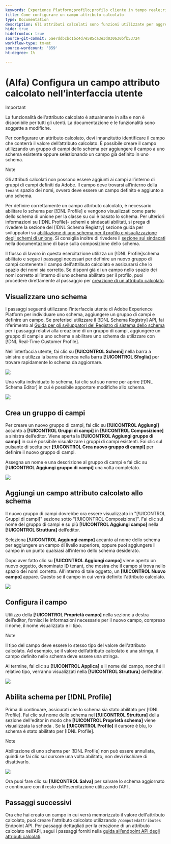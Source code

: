 ```yaml
---
keywords: Experience Platform;profilo;profilo cliente in tempo reale;risoluzione dei problemi;API
title: Come configurare un campo attributo calcolato
type: Documentation
description: Gli attributi calcolati sono funzioni utilizzate per aggregare dati a livello di evento in attributi a livello di profilo. Per configurare un attributo calcolato, devi innanzitutto identificare il campo che conterrà il valore dell’attributo calcolato. È possibile creare il campo utilizzando un gruppo di campi dello schema per aggiungere il campo a uno schema esistente oppure selezionando un campo già definito in uno schema.
hide: true
hidefromtoc: true
source-git-commit: 5ae7ddbcbc1bc4d7e585ca3e3d030630bfb53724
workflow-type: tm+mt
source-wordcount: '859'
ht-degree: 1%

---
```



# (Alfa) Configura un campo attributo calcolato nell’interfaccia utente

>[!IMPORTANT]
>
>La funzionalità dell&#39;attributo calcolato è attualmente in alfa e non è disponibile per tutti gli utenti. La documentazione e le funzionalità sono soggette a modifiche.

Per configurare un attributo calcolato, devi innanzitutto identificare il campo che conterrà il valore dell’attributo calcolato. È possibile creare il campo utilizzando un gruppo di campi dello schema per aggiungere il campo a uno schema esistente oppure selezionando un campo già definito in uno schema.

>[!NOTE]
>
>Gli attributi calcolati non possono essere aggiunti ai campi all’interno di gruppi di campi definiti da Adobe. Il campo deve trovarsi all’interno della `tenant` spazio dei nomi, ovvero deve essere un campo definito e aggiunto a uno schema.

Per definire correttamente un campo attributo calcolato, è necessario abilitare lo schema per [!DNL Profile] e vengono visualizzati come parte dello schema di unione per la classe su cui è basato lo schema. Per ulteriori informazioni su [!DNL Profile]- schemi e sindacati abilitati, si prega di rivedere la sezione del [!DNL Schema Registry] sezione guida per sviluppatori su [abilitazione di uno schema per il profilo e visualizzazione degli schemi di unione](../../xdm/api/getting-started.md). Si consiglia inoltre di rivedere il [sezione sui sindacati](../../xdm/schema/composition.md) nella documentazione di base sulla composizione dello schema.

Il flusso di lavoro in questa esercitazione utilizza un [!DNL Profile]schema abilitato e segue i passaggi necessari per definire un nuovo gruppo di campi contenente il campo dell&#39;attributo calcolato e assicurarsi che lo spazio dei nomi sia corretto. Se disponi già di un campo nello spazio dei nomi corretto all’interno di uno schema abilitato per il profilo, puoi procedere direttamente al passaggio per [creazione di un attributo calcolato](#create-a-computed-attribute).

## Visualizzare uno schema

I passaggi seguenti utilizzano l’interfaccia utente di Adobe Experience Platform per individuare uno schema, aggiungere un gruppo di campi e definire un campo. Se preferisci utilizzare il [!DNL Schema Registry] API, fai riferimento al [Guida per gli sviluppatori del Registro di sistema dello schema](../../xdm/api/getting-started.md) per i passaggi relativi alla creazione di un gruppo di campi, aggiungere un gruppo di campi a uno schema e abilitare uno schema da utilizzare con [!DNL Real-Time Customer Profile].

Nell’interfaccia utente, fai clic su **[!UICONTROL Schemi]** nella barra a sinistra e utilizza la barra di ricerca nella barra **[!UICONTROL Sfoglia]** per trovare rapidamente lo schema da aggiornare.

![](../images/computed-attributes/Schemas-Browse.png)

Una volta individuato lo schema, fai clic sul suo nome per aprire [!DNL Schema Editor] in cui è possibile apportare modifiche allo schema.

![](../images/computed-attributes/Schema-Editor.png)

## Crea un gruppo di campi

Per creare un nuovo gruppo di campi, fai clic su **[!UICONTROL Aggiungi]** accanto a **[!UICONTROL Gruppi di campi]** in **[!UICONTROL Composizione]** a sinistra dell’editor. Viene aperta la **[!UICONTROL Aggiungi gruppo di campi]** in cui è possibile visualizzare i gruppi di campi esistenti. Fai clic sul pulsante di scelta per **[!UICONTROL Crea nuovo gruppo di campi]** per definire il nuovo gruppo di campi.

Assegna un nome e una descrizione al gruppo di campi e fai clic su **[!UICONTROL Aggiungi gruppo di campi]** una volta completato.

![](../images/computed-attributes/Add-field-group.png)

## Aggiungi un campo attributo calcolato allo schema

Il nuovo gruppo di campi dovrebbe ora essere visualizzato in &quot;[!UICONTROL Gruppi di campi]&quot; sezione sotto &quot;[!UICONTROL Composizione]&quot;. Fai clic sul nome del gruppo di campi e su più **[!UICONTROL Aggiungi campo]** nella **[!UICONTROL Struttura]** dell’editor.

Seleziona **[!UICONTROL Aggiungi campo]** accanto al nome dello schema per aggiungere un campo di livello superiore, oppure puoi aggiungere il campo in un punto qualsiasi all’interno dello schema desiderato.

Dopo aver fatto clic su **[!UICONTROL Aggiungi campo]** viene aperto un nuovo oggetto, denominato ID tenant, che mostra che il campo si trova nello spazio dei nomi corretto. All&#39;interno di tale oggetto, un **[!UICONTROL Nuovo campo]** appare. Questo se il campo in cui verrà definito l&#39;attributo calcolato.

![](../images/computed-attributes/New-field.png)

## Configura il campo

Utilizzo della **[!UICONTROL Proprietà campo]** nella sezione a destra dell’editor, fornisci le informazioni necessarie per il nuovo campo, compreso il nome, il nome visualizzato e il tipo.

>[!NOTE]
>
>Il tipo del campo deve essere lo stesso tipo del valore dell&#39;attributo calcolato. Ad esempio, se il valore dell’attributo calcolato è una stringa, il campo definito nello schema deve essere una stringa.

Al termine, fai clic su **[!UICONTROL Applica]** e il nome del campo, nonché il relativo tipo, verranno visualizzati nella **[!UICONTROL Struttura]** dell’editor.

![](../images/computed-attributes/Apply.png)

## Abilita schema per [!DNL Profile]

Prima di continuare, assicurati che lo schema sia stato abilitato per [!DNL Profile]. Fai clic sul nome dello schema nel **[!UICONTROL Struttura]** della sezione dell&#39;editor in modo che **[!UICONTROL Proprietà schema]** viene visualizzata la scheda . Se la **[!UICONTROL Profilo]** il cursore è blu, lo schema è stato abilitato per [!DNL Profile].

>[!NOTE]
>
>Abilitazione di uno schema per [!DNL Profile] non può essere annullata, quindi se fai clic sul cursore una volta abilitato, non devi rischiare di disattivarlo.

![](../images/computed-attributes/Profile.png)

Ora puoi fare clic su **[!UICONTROL Salva]** per salvare lo schema aggiornato e continuare con il resto dell’esercitazione utilizzando l’API .

## Passaggi successivi

Ora che hai creato un campo in cui verrà memorizzato il valore dell&#39;attributo calcolato, puoi creare l&#39;attributo calcolato utilizzando `/computedattributes` Endpoint API. Per passaggi dettagliati per la creazione di un attributo calcolato nell’API, segui i passaggi forniti nella [guida all’endpoint API degli attributi calcolati](ca-api.md).